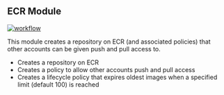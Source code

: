 ## ECR Module

[![workflow](https://github.com/telia-oss/terraform-aws-ecr/workflows/workflow/badge.svg)](https://github.com/telia-oss/terraform-aws-ecr/actions)

This module creates a repository on ECR (and associated policies) that other accounts can be given push and pull access to.

- Creates a repository on ECR
- Creates a policy to allow other accounts push and pull access
- Creates a lifecycle policy that expires oldest images when a specified limit (default 100) is reached




